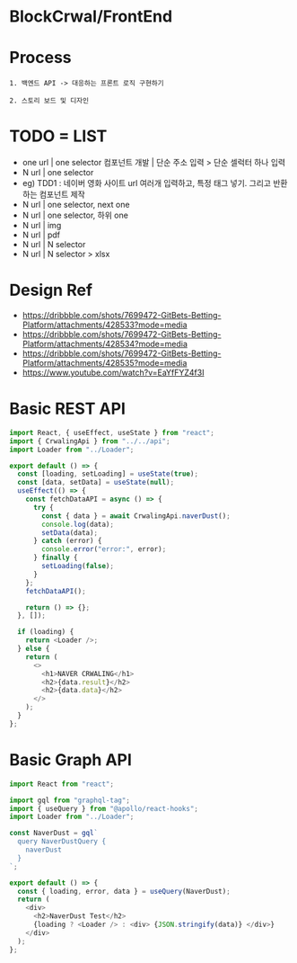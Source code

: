 # BlockCrwal/FrontEnd

# Process

```
1. 백엔드 API -> 대응하는 프론트 로직 구현하기

2. 스토리 보드 및 디자인

```

# TODO = LIST

- one url | one selector 컴포넌트 개발 | 단순 주소 입력 > 단순 셀럭터 하나 입력
- N url | one selector
- eg) TDD1 : 네이버 영화 사이트 url 여러개 입력하고, 특정 태그 넣기. 그리고 반환하는 컴포넌트 제작
- N url | one selector, next one
- N url | one selector, 하위 one
- N url | img
- N url | pdf
- N url | N selector
- N url | N selector > xlsx

# Design Ref

- https://dribbble.com/shots/7699472-GitBets-Betting-Platform/attachments/428533?mode=media
- https://dribbble.com/shots/7699472-GitBets-Betting-Platform/attachments/428534?mode=media
- https://dribbble.com/shots/7699472-GitBets-Betting-Platform/attachments/428535?mode=media
- https://www.youtube.com/watch?v=EaYfFYZ4f3I

# Basic REST API

```js
import React, { useEffect, useState } from "react";
import { CrwalingApi } from "../../api";
import Loader from "../Loader";

export default () => {
  const [loading, setLoading] = useState(true);
  const [data, setData] = useState(null);
  useEffect(() => {
    const fetchDataAPI = async () => {
      try {
        const { data } = await CrwalingApi.naverDust();
        console.log(data);
        setData(data);
      } catch (error) {
        console.error("error:", error);
      } finally {
        setLoading(false);
      }
    };
    fetchDataAPI();

    return () => {};
  }, []);

  if (loading) {
    return <Loader />;
  } else {
    return (
      <>
        <h1>NAVER CRWALING</h1>
        <h2>{data.result}</h2>
        <h2>{data.data}</h2>
      </>
    );
  }
};
```

# Basic Graph API

```js
import React from "react";

import gql from "graphql-tag";
import { useQuery } from "@apollo/react-hooks";
import Loader from "../Loader";

const NaverDust = gql`
  query NaverDustQuery {
    naverDust
  }
`;

export default () => {
  const { loading, error, data } = useQuery(NaverDust);
  return (
    <div>
      <h2>NaverDust Test</h2>
      {loading ? <Loader /> : <div> {JSON.stringify(data)} </div>}
    </div>
  );
};
```
